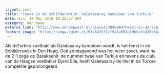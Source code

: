 ```yaml
---
layout: post
title: "Feest in de Schilderswijk: Galatasaray kampioen van Turkije"
date: Sun, 19 May 2019 19:25:37 GMT
category: den_haag
externe_link: "http://www.omroepwest.nl/nieuws/3846904/Feest-in-de-Schilderswijk-Galatasaray-kampioen-van-Turkije"
feature_image: "https://imgw.rgcdn.nl/9f454f5f1cf945a993a19bbbf1d20b53/opener/3846905.jpg"
---
```


Als deTurkse voetbalclub Galatasaray kampioen wordt, is het feest in de Schilderswijk in Den Haag. Ook zondagavond was het weer zover, want na de 2-1 zege op Basaksehir, de nummer twee van Turkije en tevens de club van de Haagse voetballer Eljero Elia, heeft Galatasaray de titel in de Turkse competitie geprolongeerd.
